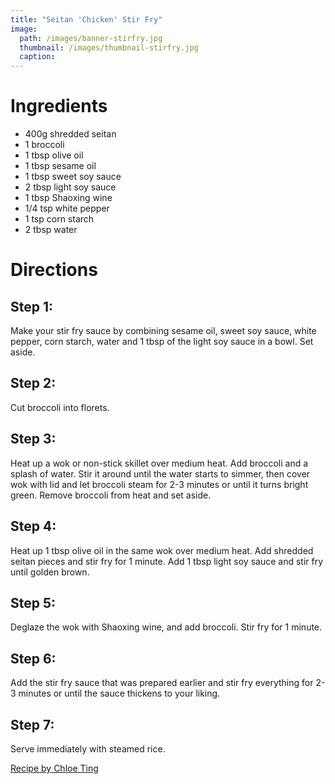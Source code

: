 ```yaml
---
title: "Seitan 'Chicken' Stir Fry"
image:
  path: /images/banner-stirfry.jpg
  thumbnail: /images/thumbnail-stirfry.jpg
  caption: 
---
```


# Ingredients
* 400g shredded seitan
* 1 broccoli
* 1 tbsp olive oil
* 1 tbsp sesame oil
* 1 tbsp sweet soy sauce
* 2 tbsp light soy sauce
* 1 tbsp Shaoxing wine
* 1/4 tsp white pepper
* 1 tsp corn starch
* 2 tbsp water

# Directions
## Step 1:
Make your stir fry sauce by combining sesame oil, sweet soy sauce, white pepper, corn starch, water and 1 tbsp of the light soy sauce in a bowl. Set aside.
## Step 2:
Cut broccoli into florets.
## Step 3:
Heat up a wok or non-stick skillet over medium heat. Add broccoli and a splash of water. Stir it around until the water starts to simmer, 
then cover wok with lid and let broccoli steam for 2-3 minutes or until it turns bright green. Remove broccoli from heat and set aside.
## Step 4:
Heat up 1 tbsp olive oil in the same wok over medium heat. Add shredded seitan pieces and stir fry for 1 minute. Add 1 tbsp light soy sauce and stir fry until golden brown.
## Step 5:
Deglaze the wok with Shaoxing wine, and add broccoli. Stir fry for 1 minute.
## Step 6:
Add the stir fry sauce that was prepared earlier and stir fry everything for 2-3 minutes or until the sauce thickens to your liking.
## Step 7:
Serve immediately with steamed rice.

[Recipe by Chloe Ting](https://www.chloeting.com/recipes/seitan-chicken-stir-fry.html)
